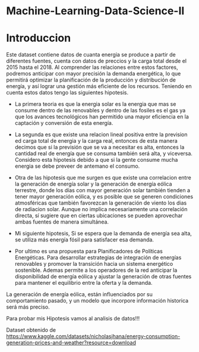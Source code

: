# Machine-Learning-Data-Science-II
# Introduccion
Este dataset contiene datos de cuanta energia se produce a partir de diferentes fuentes, cuenta con datos de preccios y la carga total desde el 2015 hasta el 2018.
 Al comprender las relaciones entre estos factores, podremos anticipar con mayor precisión la demanda energética, lo que permitirá optimizar la planificación de la producción y distribución de energía, y así lograr una gestión más eficiente de los recursos. 
 Teniendo en cuenta estos datos tengo las siguientes hipotesis. 

- La primera teoria es que la energia solar es la energia que mas se consume dentro de las renovables y dentro de las fosiles es el gas ya que los avances tecnológicos han permitido una mayor eficiencia en la captación y conversión de esta energía.

- La segunda es que existe una relacion lineal positiva entre la prevision ed carga total de energia y la carga real, entonces de esta manera decimos que si la previsión que se va a necesitar es alta, entonces la cantidad real de energía que se consuma también será alta, y viceversa. Considero esta hipotesis debido a que si la gente consume mucha energia se debe preveer de antemano el consumo.

-  Otra de las hipotesis que me surgen es que existe una correlacion entre la  generación de energía solar y la generación de energía eólica terrestre, donde los días con mayor generación solar también tienden a tener mayor generación eólica, y es posible que se generen condiciones atmosféricas que también favorezcan la generación de viento los dias de radiacion solar.
Aunque no implica necesariamente una correlación directa, sí sugiere que en ciertas ubicaciones se pueden aprovechar ambas fuentes de manera simultánea.

- Mi siguiente hipotesis, Si se espera que la demanda de energía sea alta, se utiliza más energía fósil para satisfacer esa demanda.

- Por ultimo es una propuesta para Planificadores de Políticas Energéticas. Para desarrollar estrategias de integración de energías renovables y promover la transición hacia un sistema energético sostenible.
Ademas permite a los operadores de la red anticipar la disponibilidad de energía eólica y ajustar la generación de otras fuentes para mantener el equilibrio entre la oferta y la demanda.

 La generación de energía eólica, están influenciados por su comportamiento pasado, y un modelo que incorpore información historica será más preciso. 


Para probar mis Hipotesis vamos al analisis de datos!!!


Dataset obtenido de
https://www.kaggle.com/datasets/nicholasjhana/energy-consumption-generation-prices-and-weather?resource=download
